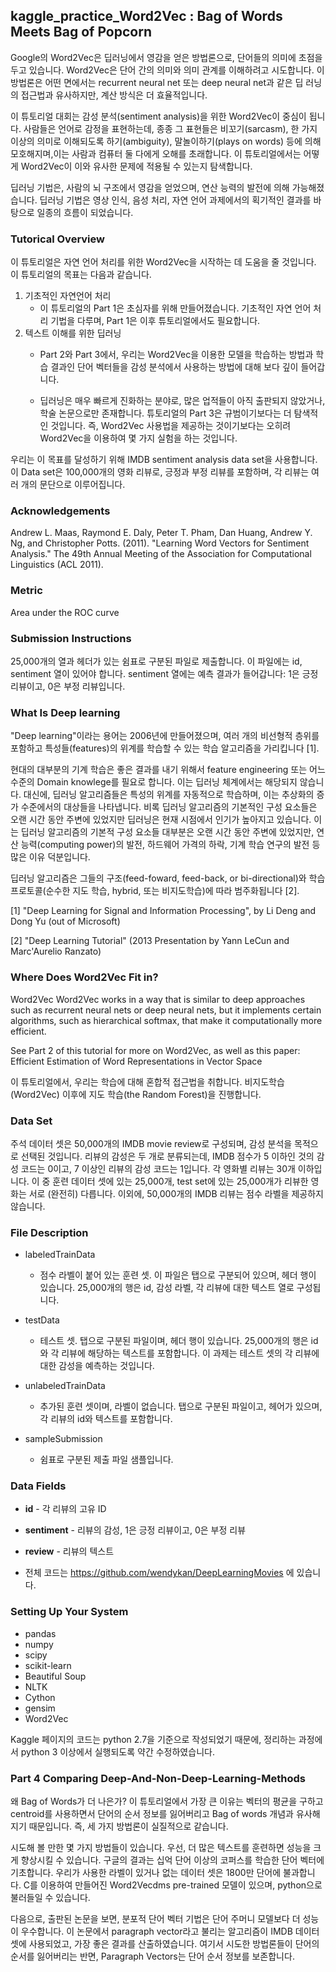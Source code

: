 ## kaggle_practice_Word2Vec : Bag of Words Meets Bag of Popcorn
Google의 Word2Vec은 딥러닝에서 영감을 얻은 방법론으로, 단어들의 의미에 초점을 두고 있습니다. Word2Vec은 단어 간의 의미와 의미 관계를 이해하려고 시도합니다. 이 방법론은 어떤 면에서는 recurrent neural net 또는 deep neural net과 같은 딥 러닝의 접근법과 유사하지만, 계산 방식은 더 효율적입니다. 

이 튜토리얼 대회는 감성 분석(sentiment analysis)을 위한 Word2Vec이 중심이 됩니다. 사람들은 언어로 감정을 표현하는데, 종종 그 표현들은 비꼬기(sarcasm), 한 가지 이상의 의미로 이해되도록 하기(ambiguity), 말놀이하기(plays on words) 등에 의해 모호해지며,이는 사람과 컴퓨터 둘 다에게 오해를 초래합니다. 이 튜토리얼에서는 어떻게 Word2Vec이 이와 유사한 문제에 적용될 수 있는지 탐색합니다. 

딥러닝 기법은, 사람의 뇌 구조에서 영감을 얻었으며, 연산 능력의 발전에 의해 가능해졌습니다. 딥러닝 기법은 영상 인식, 음성 처리, 자연 언어 과제에서의 획기적인 결과를 바탕으로 일종의 흐름이 되었습니다.


### Tutorical Overview

이 튜토리얼은 자연 언어 처리를 위한 Word2Vec을 시작하는 데 도움을 줄 것입니다. 이 튜토리얼의 목표는 다음과 같습니다. 

1) 기초적인 자연언어 처리
    - 이 튜토리얼의 Part 1은 초심자를 위해 만들어졌습니다. 기초적인 자연 언어 처리 기법을 다루며, Part 1은 이후 튜토리얼에서도 필요합니다.  
2) 텍스트 이해를 위한 딥러닝
    - Part 2와 Part 3에서, 우리는 Word2Vec을 이용한 모델을 학습하는 방법과 학습 결과인 단어 벡터들을 감성 분석에서 사용하는 방법에 대해 보다 깊이 들어갑니다. 
    
    - 딥러닝은 매우 빠르게 진화하는 분야로, 많은 업적들이 아직 출판되지 않았거나, 학술 논문으로만 존재합니다. 튜토리얼의 Part 3은 규범이기보다는 더 탐색적인 것입니다. 즉, Word2Vec 사용법을 제공하는 것이기보다는 오히려 Word2Vec을 이용하여 몇 가지 실험을 하는 것입니다. 


우리는 이 목표를 달성하기 위해 IMDB sentiment analysis data set을 사용합니다. 이 Data set은 100,000개의 영화 리뷰로, 긍정과 부정 리뷰를 포함하며, 각 리뷰는 여러 개의 문단으로 이루어집니다. 

### Acknowledgements

Andrew L. Maas, Raymond E. Daly, Peter T. Pham, Dan Huang, Andrew Y. Ng, and Christopher Potts. (2011). "Learning Word Vectors for Sentiment Analysis." The 49th Annual Meeting of the Association for Computational Linguistics (ACL 2011).

### Metric

Area under the ROC curve

### Submission Instructions

25,000개의 열과 헤더가 있는 쉼표로 구분된 파일로 제출합니다. 이 파일에는 id, sentiment 열이 있어야 합니다. sentiment 열에는 예측 결과가 들어갑니다: 1은 긍정 리뷰이고, 0은 부정 리뷰입니다. 

### What Is Deep learning

"Deep learning"이라는 용어는 2006년에 만들어졌으며, 여러 개의 비선형적 층위를 포함하고 특성들(features)의 위계를 학습할 수 있는 학습 알고리즘을 가리킵니다 [1].  

현대의 대부분의 기계 학습은 좋은 결과를 내기 위해서 feature engineering 또는 어느 수준의 Domain knowlege를 필요로 합니다. 이는 딥러닝 체계에서는 해당되지 않습니다. 대신에, 딥러닝 알고리즘들은 특성의 위계를 자동적으로 학습하며, 이는 추상화의 증가 수준에서의 대상들을 나타냅니다. 비록 딥러닝 알고리즘의 기본적인 구성 요소들은 오랜 시간 동안 주변에 있었지만 딥러닝은 현재 시점에서 인기가 높아지고 있습니다. 이는 딥러닝 알고리즘의 기본적 구성 요소들 대부분은 오랜 시간 동안 주변에 있었지만, 연산 능력(computing power)의 발전, 하드웨어 가격의 하락, 기계 학습 연구의 발전 등 많은 이유 덕분입니다. 

딥러닝 알고리즘은 그들의 구조(feed-foward, feed-back, or bi-directional)와 학습 프로토콜(순수한 지도 학습, hybrid, 또는 비지도학습)에 따라 범주화됩니다 [2]. 

[1] "Deep Learning for Signal and Information Processing", by Li Deng and Dong Yu (out of Microsoft)

[2] "Deep Learning Tutorial" (2013 Presentation by Yann LeCun and Marc'Aurelio Ranzato)

### Where Does Word2Vec Fit in?

Word2Vec
Word2Vec works in a way that is similar to deep approaches such as recurrent neural nets or deep neural nets, but it implements certain algorithms, such as hierarchical softmax, that make it computationally more efficient.  

See Part 2 of this tutorial for more on Word2Vec, as well as this paper: Efficient Estimation of Word Representations in Vector Space

이 튜토리얼에서, 우리는 학습에 대해 혼합적 접근법을 취합니다. 비지도학습(Word2Vec) 이후에 지도 학습(the Random Forest)을 진행합니다. 

### Data Set

주석 데이터 셋은 50,000개의 IMDB movie review로 구성되며, 감성 분석을 목적으로 선택된 것입니다. 리뷰의 감성은 두 개로 분류되는데, IMDB 점수가 5 이하인 것의 감성 코드는 0이고, 7 이상인 리뷰의 감성 코드는 1입니다. 각 영화별 리뷰는 30개 이하입니다. 이 중 훈련 데이터 셋에 있는 25,000개, test set에 있는 25,000개가 리뷰한 영화는 서로 (완전히) 다릅니다. 이외에, 50,000개의 IMDB 리뷰는 점수 라벨을 제공하지 않습니다. 

### File Description


* labeledTrainData 
    - 점수 라벨이 붙어 있는 훈련 셋. 이 파일은 탭으로 구분되어 있으며, 헤더 행이 있습니다. 25,000개의 행은 id, 감성 라벨, 각 리뷰에 대한 텍스트 열로 구성됩니다. 

* testData 
    - 테스트 셋. 탭으로 구분된 파일이며, 헤더 행이 있습니다. 25,000개의 행은 id 와 각 리뷰에 해당하는 텍스트를 포함합니다. 이 과제는 테스트 셋의 각 리뷰에 대한 감성을 예측하는 것입니다. 
    
* unlabeledTrainData 
    - 추가된 훈련 셋이며, 라벨이 없습니다. 탭으로 구분된 파일이고, 헤어가 있으며, 각 리뷰의 id와 텍스트를 포함합니다. 
* sampleSubmission 
    - 쉼표로 구분된 제출 파일 샘플입니다.
    
### Data Fields

* **id** - 각 리뷰의 고유 ID
* **sentiment** -  리뷰의 감성, 1은 긍정 리뷰이고, 0은 부정 리뷰
* **review** -  리뷰의 텍스트

* 전체 코드는 https://github.com/wendykan/DeepLearningMovies 에 있습니다. 


### Setting Up Your System

* pandas
* numpy
* scipy
* scikit-learn 
* Beautiful Soup
* NLTK
* Cython
* gensim
* Word2Vec

Kaggle 페이지의 코드는 python 2.7을 기준으로 작성되었기 때문에, 정리하는 과정에서 python 3 이상에서 실행되도록 약간 수정하였습니다. 


### Part 4 Comparing Deep-And-Non-Deep-Learning-Methods

왜 Bag of Words가 더 나은가?
이 튜토리얼에서 가장 큰 이유는 벡터의 평균을 구하고 centroid를 사용하면서 단어의 순서 정보를 잃어버리고 Bag of words 개념과 유사해지기 때문입니다. 즉, 세 가지 방법론이 실질적으로 같습니다.  

시도해 볼 만한 몇 가지 방법들이 있습니다. 
우선, 더 많은 텍스트를 훈련하면 성능을 크게 향상시킬 수 있습니다. 구글의 결과는 십억 단어 이상의 코퍼스를 학습한 단어 벡터에 기초합니다. 우리가 사용한 라벨이 있거나 없는 데이터 셋은 1800만 단어에 불과합니다. C를 이용하여 만들어진 Word2Vecdms pre-trained 모델이 있으며, python으로 불러들일 수 있습니다.  

다음으로, 출판된 논문을 보면, 분포적 단어 벡터 기법은 단어 주머니 모델보다 더 성능이 우수합니다. 이 논문에서 paragraph vector라고 불리는 알고리즘이 IMDB 데이터셋에 사용되었고, 가장 좋은 결과를 산출하였습니다. 여기서 시도한 방법론들이 단어의 순서를 잃어버리는 반면, Paragraph Vectors는 단어 순서 정보를 보존합니다. 
